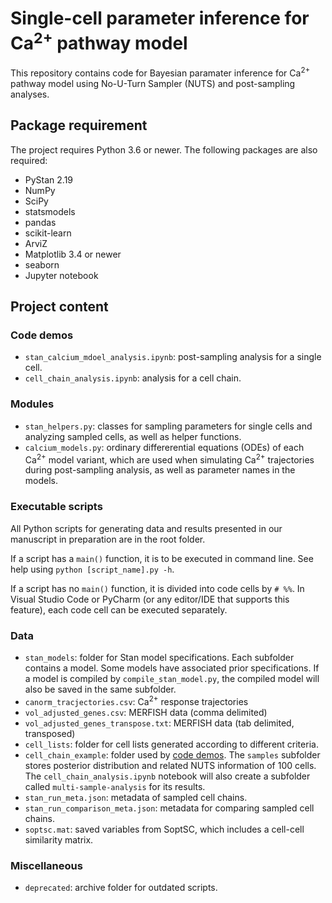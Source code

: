 # Single-cell parameter inference for Ca<sup>2+</sup> pathway model

This repository contains code for Bayesian paramater inference for
Ca<sup>2+</sup> pathway model using No-U-Turn Sampler (NUTS) and post-sampling
analyses.

## Package requirement
The project requires Python 3.6 or newer. The following packages are also
required:
- PyStan 2.19
- NumPy
- SciPy
- statsmodels
- pandas
- scikit-learn
- ArviZ
- Matplotlib 3.4 or newer
- seaborn
- Jupyter notebook

## Project content
### Code demos
- `stan_calcium_mdoel_analysis.ipynb`: post-sampling analysis for a single
cell.
- `cell_chain_analysis.ipynb`: analysis for a cell chain.

### Modules
- `stan_helpers.py`: classes for sampling parameters for single cells and
analyzing sampled cells, as well as helper functions.
- `calcium_models.py`: ordinary differerential equations (ODEs) of each
Ca<sup>2+</sup> model variant, which are used when simulating Ca<sup>2+</sup>
trajectories during post-sampling analysis, as well as parameter names in the
models.

### Executable scripts
All Python scripts for generating data and results presented in our manuscript
in preparation are in the root folder.

If a script has a `main()` function, it is to be executed in command line. See
help using `python [script_name].py -h`.

If a script has no `main()` function, it is divided into code cells by `# %%`.
In Visual Studio Code or PyCharm (or any editor/IDE that supports this
feature), each code cell can be executed separately.

### Data
- `stan_models`: folder for Stan model specifications. Each subfolder contains
a model. Some models have associated prior specifications. If a model is
compiled by `compile_stan_model.py`, the compiled model will also be saved in
the same subfolder.
- `canorm_tracjectories.csv`: Ca<sup>2+</sup> response trajectories
- `vol_adjusted_genes.csv`: MERFISH data (comma delimited)
- `vol_adjusted_genes_transpose.txt`: MERFISH data (tab delimited, transposed)
- `cell_lists`: folder for cell lists generated according to different
criteria.
- `cell_chain_example`: folder used by [code demos](#code-demos). The `samples`
subfolder stores posterior distribution and related NUTS information of 100
cells. The `cell_chain_analysis.ipynb` notebook will also create a subfolder
called `multi-sample-analysis` for its results.
- `stan_run_meta.json`: metadata of sampled cell chains.
- `stan_run_comparison_meta.json`: metadata for comparing sampled cell chains.
- `soptsc.mat`: saved variables from SoptSC, which includes a cell-cell
similarity matrix.

### Miscellaneous
- `deprecated`: archive folder for outdated scripts.
